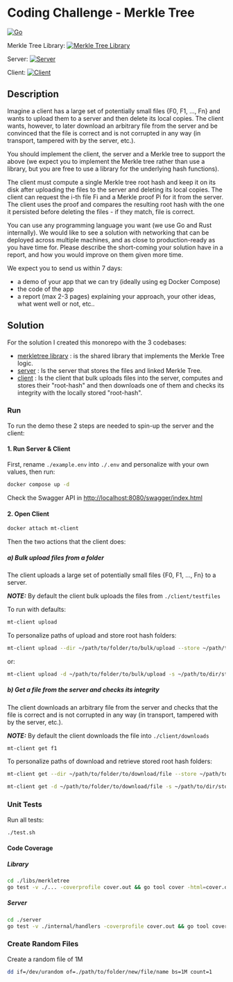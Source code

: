 # Coding Challenge - Merkle Tree

[![Go](https://github.com/pavva91/merkle-tree/actions/workflows/go.yml/badge.svg)](https://github.com/pavva91/merkle-tree/actions/workflows/go.yml)

Merkle Tree Library: [![Merkle Tree Library](https://goreportcard.com/badge/github.com/pavva91/merkle-tree/libs/merkletree)](https://goreportcard.com/report/github.com/pavva91/merkle-tree/libs/merkletree)

Server: [![Server](https://goreportcard.com/badge/github.com/pavva91/merkle-tree/server)](https://goreportcard.com/report/github.com/pavva91/merkle-tree/server)

Client: [![Client](https://goreportcard.com/badge/github.com/pavva91/merkle-tree/client)](https://goreportcard.com/report/github.com/pavva91/merkle-tree/client)

## Description

Imagine a client has a large set of potentially small files {F0, F1, …, Fn} and wants to upload them to a server and then delete its local copies.
The client wants, however, to later download an arbitrary file from the server and be convinced that the file is correct and is not corrupted in any way (in transport, tampered with by the server, etc.).

You should implement the client, the server and a Merkle tree to support the above (we expect you to implement the Merkle tree rather than use a library, but you are free to use a library for the underlying hash functions).

The client must compute a single Merkle tree root hash and keep it on its disk after uploading the files to the server and deleting its local copies. The client can request the i-th file Fi and a Merkle proof Pi for it from the server. The client uses the proof and compares the resulting root hash with the one it persisted before deleting the files - if they match, file is correct.

You can use any programming language you want (we use Go and Rust internally). We would like to see a solution with networking that can be deployed across multiple machines, and as close to production-ready as you have time for. Please describe the short-coming your solution have in a report, and how you would improve on them given more time.

We expect you to send us within 7 days:

- a demo of your app that we can try (ideally using eg Docker Compose)
- the code of the app
- a report (max 2-3 pages) explaining your approach, your other ideas, what went well or not, etc..

## Solution

For the solution I created this monorepo with the 3 codebases:

- [merkletree library](./libs/merkletree/) : is the shared library that implements the Merkle Tree logic.
- [server](./server/) : Is the server that stores the files and linked Merkle Tree.
- [client](./client/) : Is the client that bulk uploads files into the server, computes and stores their "root-hash" and then downloads one of them and checks its integrity with the locally stored "root-hash".

### Run

To run the demo these 2 steps are needed to spin-up the server and the client:

#### 1. Run Server & Client

First, rename `./example.env` into `./.env` and personalize with your own values, then run:

```bash
docker compose up -d
```

Check the Swagger API in [http://localhost:8080/swagger/index.html](http://localhost:8080/swagger/index.html)

#### 2. Open Client

```bash
docker attach mt-client
```

Then the two actions that the client does:

##### a) Bulk upload files from a folder

The client uploads a large set of potentially small files {F0, F1, …, Fn} to a server.

**_NOTE:_** By default the client bulk uploads the files from `./client/testfiles`

To run with defaults:

```bash
mt-client upload
```

To personalize paths of upload and store root hash folders:

```bash
mt-client upload --dir ~/path/to/folder/to/bulk/upload --store ~/path/to/dir/store/root/hash
```

or:

```bash
mt-client upload -d ~/path/to/folder/to/bulk/upload -s ~/path/to/dir/store/root/hash
```

##### b) Get a file from the server and checks its integrity

The client downloads an arbitrary file from the server and checks that the file is correct and is not corrupted in any way (in transport, tampered with by the server, etc.).

**_NOTE:_** By default the client downloads the file into `./client/downloads`

```bash
mt-client get f1
```

To personalize paths of download and retrieve stored root hash folders:

```bash
mt-client get --dir ~/path/to/folder/to/download/file --store ~/path/to/dir/store/root/hash f1
```

```bash
mt-client get -d ~/path/to/folder/to/download/file -s ~/path/to/dir/store/root/hash f1
```

### Unit Tests

Run all tests:

```bash
./test.sh
```

#### Code Coverage

##### Library

```bash
cd ./libs/merkletree
go test -v ./... -coverprofile cover.out && go tool cover -html=cover.out
```

##### Server

```bash
cd ./server
go test -v ./internal/handlers -coverprofile cover.out && go tool cover -html=cover.out
```

### Create Random Files

Create a random file of 1M

```bash
dd if=/dev/urandom of=./path/to/folder/new/file/name bs=1M count=1
```

